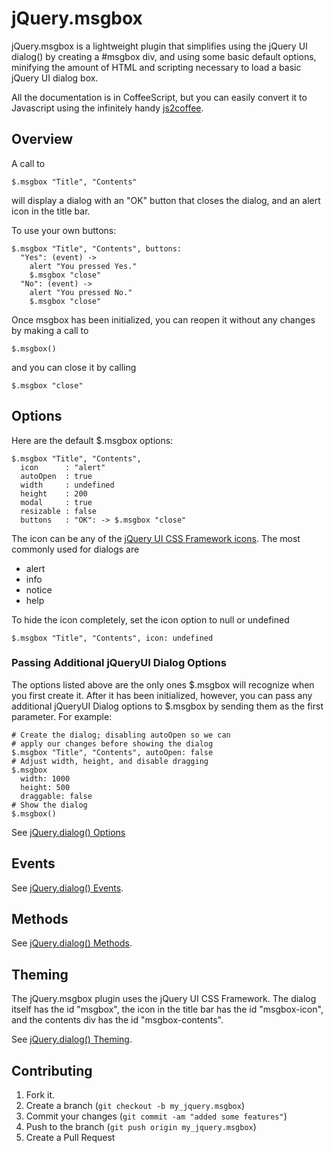 jQuery.msgbox
=============

jQuery.msgbox is a lightweight plugin that simplifies using the jQuery UI
dialog() by creating a #msgbox div, and using some basic default options,
minifying the amount of HTML and scripting necessary to load a basic jQuery UI
dialog box.

All the documentation is in CoffeeScript, but you can easily convert it to
Javascript using the infinitely handy [js2coffee](http://js2coffee.org/).


Overview
--------

A call to

    $.msgbox "Title", "Contents"

will display a dialog with an "OK" button that closes the dialog, and an alert
icon in the title bar.

To use your own buttons:

    $.msgbox "Title", "Contents", buttons: 
      "Yes": (event) ->
        alert "You pressed Yes."
        $.msgbox "close"
      "No": (event) ->
        alert "You pressed No."
        $.msgbox "close"

Once msgbox has been initialized, you can reopen it without any changes by
making a call to

    $.msgbox()

and you can close it by calling

    $.msgbox "close"


Options
-------

Here are the default $.msgbox options:

    $.msgbox "Title", "Contents", 
      icon      : "alert"
      autoOpen  : true
      width     : undefined
      height    : 200
      modal     : true
      resizable : false
      buttons   : "OK": -> $.msgbox "close"

The icon can be any of the [jQuery UI CSS Framework icons](http://jqueryui.com/themeroller#icons).
The most commonly used for dialogs are

* alert
* info
* notice
* help

To hide the icon completely, set the icon option to null or undefined

    $.msgbox "Title", "Contents", icon: undefined

### Passing Additional jQueryUI Dialog Options

The options listed above are the only ones $.msgbox will recognize when you
first create it. After it has been initialized, however, you can pass any
additional jQueryUI Dialog options to $.msgbox by sending them as the first
parameter. For example:

    # Create the dialog; disabling autoOpen so we can
    # apply our changes before showing the dialog
    $.msgbox "Title", "Contents", autoOpen: false
    # Adjust width, height, and disable dragging
    $.msgbox
      width: 1000
      height: 500
      draggable: false
    # Show the dialog
    $.msgbox()

See [jQuery.dialog() Options](http://jqueryui.com/demos/dialog/#options)


Events
------

See [jQuery.dialog() Events](http://jqueryui.com/demos/dialog/#events).


Methods
-------

See [jQuery.dialog() Methods](http://jqueryui.com/demos/dialog/#methods).


Theming
-------

The jQuery.msgbox plugin uses the jQuery UI CSS Framework. The dialog itself has
the id "msgbox", the icon in the title bar has the id "msgbox-icon", and the
contents div has the id "msgbox-contents".

See [jQuery.dialog() Theming](http://jqueryui.com/demos/dialog/#theming).


Contributing
------------

1. Fork it.
2. Create a branch (`git checkout -b my_jquery.msgbox`)
3. Commit your changes (`git commit -am "added some features"`)
4. Push to the branch (`git push origin my_jquery.msgbox`)
5. Create a Pull Request
